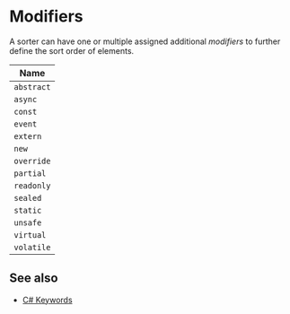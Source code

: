 # Modifiers

A sorter can have one or multiple assigned additional _modifiers_ to further define the sort order of elements.

| Name       |
|------------|
| `abstract` |
| `async`    |
| `const`    |
| `event`    |
| `extern`   |
| `new`      |
| `override` |
| `partial`  |
| `readonly` |
| `sealed`   |
| `static`   |
| `unsafe`   |
| `virtual`  |
| `volatile` |

## See also

- [C# Keywords](https://docs.microsoft.com/en-us/dotnet/csharp/language-reference/keywords)
